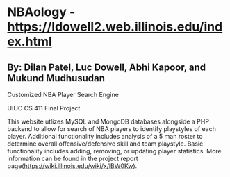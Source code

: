 # NBAology - https://ldowell2.web.illinois.edu/index.html 
## By: Dilan Patel, Luc Dowell, Abhi Kapoor, and Mukund Mudhusudan
Customized NBA Player Search Engine 

UIUC CS 411 Final Project


This website utlizes MySQL and MongoDB databases alongside a PHP backend to allow for search of NBA players to identify playstyles of each player. Additional functionality includes analysis of a 5 man roster to determine overall offensive/defensive skill and team playstyle. Basic functionality includes adding, removing, or updating player statistics. More information can be found in the project report page(https://wiki.illinois.edu/wiki/x/lBW0Kw).
